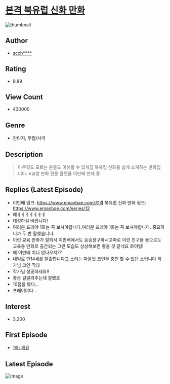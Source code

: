 # [본격 북유럽 신화 만화](https://comic.naver.com/bestChallenge/list?titleId=788700)
![thumbnail](https://image-comic.pstatic.net/user_contents_data/challenge_comic/2022/01/13/326781/thumbnail_202x164a635e6d0_027e_4399_a1d6_c1301023258c_00001876.JPEG)

## Author
- [scch****](https://comic.naver.com/artistTitle?id=326781)

## Rating
- 9.89

## View Count
- 430000

## Genre
- 판타지, 무협/사극

## Description
> 아무것도 모르는 분들도 이해할 수 있게끔 북유럽 신화를 쉽게 소개하는 만화입니다. ※교양 만화 전문 플랫폼 이만배 연재 중

## Replies (Latest Episode)
- 이만배 링크: https://www.emanbae.com/본격 북유럽 신화 만화 링크: https://www.emanbae.com/series/12
- 예ㅔㅔㅔㅔㅔㅔㅔ
- 대성하길 바랍니다!
- 여러분 프레야 1화는 꼭 보셔야합니다.여러분 프레야 1화는 꼭 보셔야합니다. 중요하니까 두 번 말했습니다.
- 이런 교육 만화가 잘되서 이만배에서도 승승장구하시고따로 이런 친구들 용으로도 교육용 만화로 출간되는 그런 모습도 상상해보면 좋을 것 같네요 화이팅!
- 왜 이만배 치니 않나오지??
- 내일로 만14세를 탈출합니다그 소리는 마음껏 코인을 충천 할 수 있단 소립니다 작가님 코인 딱대
- 작가님 성공하세요!!
- 좋은 걸알려주는데 잘됐죠
- 10점을 봤다...
- 프레이야다...

## Interest
- 3,200

## First Episode
- [1화: 개요](https://comic.naver.com/bestChallenge/detail?titleId=788700&no=1)

## Latest Episode
![image](https://image-comic.pstatic.net/user_contents_data/challenge_comic/2022/08/17/326781/upload_3616501973322654005.jpeg)
